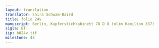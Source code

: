 ```yaml
---
layout: translation
translator: Shira Schwam-Baird
title: folio 24v
manuscript: Berlin, Kupferstichkabinett 78 D 8 (olim Hamilton 337)
sigla: BT
iip: b024v.tif
milestone: 48
---
```

